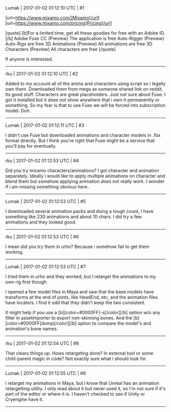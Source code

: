 Lumak | 2017-01-02 01:12:10 UTC | #1

[url=https://www.mixamo.com/]Mixamo[/url] [url=https://www.mixamo.com/pricing]Pricing[/url]

[quote]
[b]For a limited time, get all these goodies for free with an Adobe ID.[/b]
Adobe Fuse CC (Preview) 	The application is free
Auto-Rigger (Preview) 	Auto-Rigs are free
3D Animations (Preview) 	All animations are free
3D Characters (Preview) 	All characters are free
[/quote]

If anyone is interested.

-------------------------

rku | 2017-01-02 01:12:10 UTC | #2

Added to my account all of the anims and characters using script so i legally own them. Downloaded them from mega as someone shared link on reddit. Its good stuff. Characters are great placeholders. Just not sure about Fuse. I got it installed but it does not show anywhere that i own it permanently or something. So my fear is that to use Fuse we will be forced into subscription model. Doh.

-------------------------

Lumak | 2017-01-02 01:12:11 UTC | #3

I didn't use Fuse but downloaded animations and character models in .fbx format directly.   But I think you're right that Fuse might be a service that you'll pay for eventually.

-------------------------

rku | 2017-01-02 01:12:53 UTC | #4

Did you try mixamo characters/animations? I got character and animation separately. Ideally i would like to apply multiple animations on character and blend them but somehow applying animation does not really work. I wonder if i am missing something obvious here..

-------------------------

Lumak | 2017-01-02 01:12:53 UTC | #5

I downloaded several animation packs and doing a rough count, I have something like 230 animations and about 10 chars. I did try a few animations and they looked good.

-------------------------

rku | 2017-01-02 01:12:53 UTC | #6

I mean did you try them in urho? Because i somehow fail to get them working.

-------------------------

Lumak | 2017-01-02 01:12:53 UTC | #7

I tried them in urho and they worked, but I retarget the animations to my own rig first though.

I opened a few model files in Maya and saw that the base models have transforms at the end of joints, like HeadEnd, etc, and the animation files have locators.  I find it odd that they didn't keep the two consistent.

It might help if you use a [b][color=#0000FF]-s[/color][/b] option w/o any filter in assetimporter to export non-skinning bones.  And the [b][color=#0000FF]dump[/color][/b] option to compare the model's and animation's bone names.

-------------------------

rku | 2017-01-02 01:12:54 UTC | #8

That clears things up. Hows retargeting done? In external tool or some child-parent magic in code? Not exactly sure what i should look for.

-------------------------

Lumak | 2017-01-02 01:12:55 UTC | #9

I retarget my animations in Maya, but I know that Unreal has an animation retargetting utility. I only read about it but never used it, so I'm not sure if it's part of the editor or where it is.  I haven't checked to see if Unity or Cryengine have it.

-------------------------

